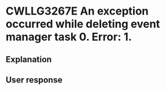 # CWLLG3267E An exception occurred while deleting event manager task 0. Error: 1.

## Explanation

## User response
